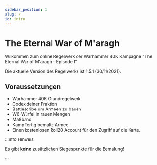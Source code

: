 ```yaml
---
sidebar_position: 1
slug: /
id: intro
---
```


# The Eternal War of M'aragh
Wilkommen zum online Regelwerk der Warhammer 40K Kampagne "The Eternal War of M'aragh - Episode I"

Die aktuelle Version des Regelwerks ist 1.5.1 (30/11/2021).

## Voraussetzungen

- Warhammer 40K Grundregelwerk
- Codex deiner Fraktion
- Battlescribe um Armeen zu bauen
- W6-Würfel in rauen Mengen
- Maßband
- Kampffertig bemalte Armee 
- Einen kostenlosen Roll20 Account für den Zugriff auf die Karte.

:::info Hinweis

Es gibt **keine** zusätzlichen Siegespunkte für die Bemalung!

:::